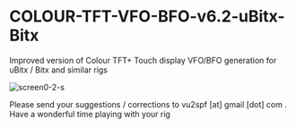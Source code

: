 # COLOUR-TFT-VFO-BFO-v6.2-uBitx-Bitx
Improved version of Colour TFT+ Touch display VFO/BFO generation for uBitx / Bitx and similar rigs 

![screen0-2-s](https://user-images.githubusercontent.com/7141172/141125111-f72b3dc2-fef0-4678-ab6a-59fae2f2bf87.png)

Please send your suggestions / corrections to vu2spf [at] gmail [dot] com .
Have  a wonderful time playing with your rig


